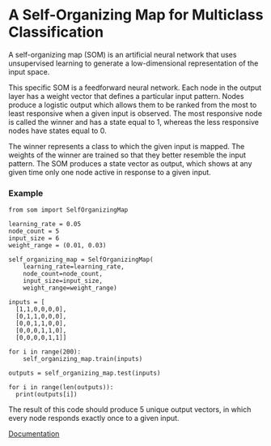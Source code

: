 # A Self-Organizing Map for Multiclass Classification

A self-organizing map (SOM) is an artificial neural network that uses unsupervised learning to generate a low-dimensional representation of the input space. 

This specific SOM is a feedforward neural network. Each node in the output layer has a weight vector that defines a particular input pattern. Nodes produce a logistic output which allows them to be ranked from the most to least responsive when a given input is observed. The most responsive node is called the winner and has a state equal to 1, whereas the less responsive nodes have states equal to 0. 

The winner represents a class to which the given input is mapped. The weights of the winner are trained so that they better resemble the input pattern. The SOM produces a state vector as output, which shows at any given time only one node active in response to a given input.

### Example

    from som import SelfOrganizingMap

    learning_rate = 0.05
    node_count = 5
    input_size = 6
    weight_range = (0.01, 0.03)

    self_organizing_map = SelfOrganizingMap(
        learning_rate=learning_rate, 
        node_count=node_count, 
        input_size=input_size, 
        weight_range=weight_range)

    inputs = [
      [1,1,0,0,0,0],
      [0,1,1,0,0,0],
      [0,0,1,1,0,0],
      [0,0,0,1,1,0],
      [0,0,0,0,1,1]]

    for i in range(200):
        self_organizing_map.train(inputs)

    outputs = self_organizing_map.test(inputs)

    for i in range(len(outputs)):
      print(outputs[i])
      
The result of this code should produce 5 unique output vectors, in which every node responds exactly once to a given input.
  
  [Documentation](https://github.com/CarsonScott/self-organizing-map/blob/master/DOCUMENTATION.md)
